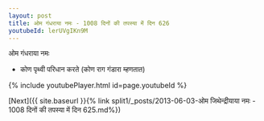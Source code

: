 ```yaml
---
layout: post
title: ओम गंधराया नमः - 1008 दिनों की तपस्या में दिन 626
youtubeId: lerUVgIKn9M
---
```

 
 
 ओम गंधराया नमः  
 
 -  कोण पृथ्वी परिधान करते (कोण राग गंडारा म्हणतात) 
 
  
 
  
 
 
 
 
 
 


{% include youtubePlayer.html id=page.youtubeId %}
 
[Next]({{ site.baseurl }}{% link  split1/_posts/2013-06-03-ओम जिथेन्द्रीयाया नमः - 1008 दिनों की तपस्या में दिन 625.md%})
 
